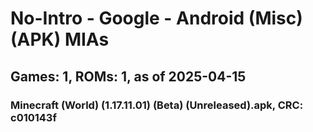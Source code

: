 # No-Intro - Google - Android (Misc) (APK) MIAs
## Games: 1, ROMs: 1, as of 2025-04-15

### Minecraft (World) (1.17.11.01) (Beta) (Unreleased).apk, CRC: c010143f
